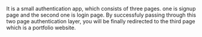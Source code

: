It is a small authentication app,
which consists of three pages. one is signup page and the second one is login page.
By successfuly passing through this two page authentication layer, you will be finally 
redirected to the third page which is a portfolio website.
